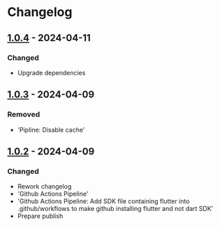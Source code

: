 # Changelog

## [1.0.4] - 2024-04-11

### Changed

- Upgrade dependencies

## [1.0.3] - 2024-04-09

### Removed

- 'Pipline: Disable cache'

## [1.0.2] - 2024-04-09

### Changed

- Rework changelog
- 'Github Actions Pipeline'
- 'Github Actions Pipeline: Add SDK file containing flutter into .github/workflows to make github installing flutter and not dart SDK'
- Prepare publish

[1.0.4]: https://github.com/inlavigo/gg_is_github/compare/1.0.3...1.0.4
[1.0.3]: https://github.com/inlavigo/gg_is_github/compare/1.0.2...1.0.3
[1.0.2]: https://github.com/inlavigo/gg_is_github/tag/%tag
